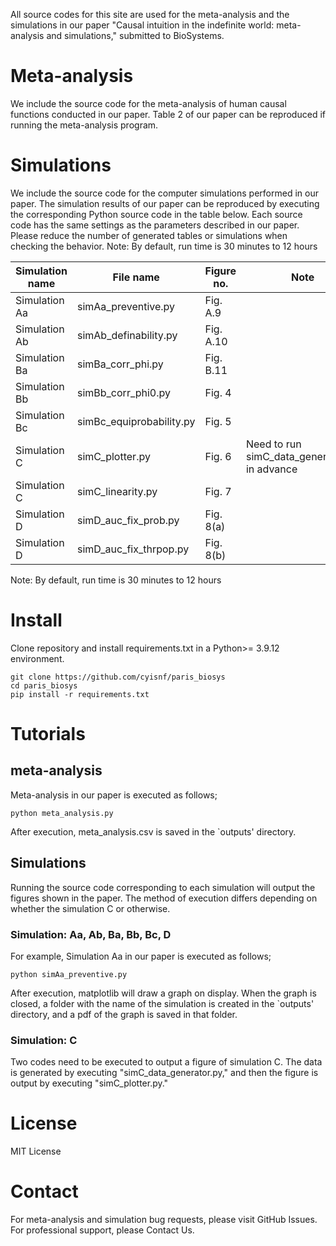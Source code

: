 All source codes for this site are used for the meta-analysis and the simulations in our paper "Causal intuition in the indefinite world: meta-analysis and simulations," submitted to BioSystems.

# Meta-analysis

We include the source code for the meta-analysis of human causal functions conducted in our paper.
Table 2 of our paper can be reproduced if running the meta-analysis program.

# Simulations

We include the source code for the computer simulations performed in our paper.
The simulation results of our paper can be reproduced by executing the corresponding Python source code in the table below.
Each source code has the same settings as the parameters described in our paper.
Please reduce the number of generated tables or simulations when checking the behavior.
Note: By default, run time is 30 minutes to 12 hours

| Simulation name | File name                | Figure no. | Note                                          |
| --------------- | ------------------------ | ---------- | --------------------------------------------- |
| Simulation Aa   | simAa_preventive.py      | Fig. A.9   |                                               |
| Simulation Ab   | simAb_definability.py    | Fig. A.10  |                                               |
| Simulation Ba   | simBa_corr_phi.py        | Fig. B.11  |                                               |
| Simulation Bb   | simBb_corr_phi0.py       | Fig. 4     |                                               |
| Simulation Bc   | simBc_equiprobability.py | Fig. 5     |                                               |
| Simulation C    | simC_plotter.py          | Fig. 6     | Need to run simC_data_generator.py in advance |
| Simulation C    | simC_linearity.py        | Fig. 7     |                                               |
| Simulation D    | simD_auc_fix_prob.py     | Fig. 8(a)  |                                               |
| Simulation D    | simD_auc_fix_thrpop.py   | Fig. 8(b)  |                                               |

Note: By default, run time is 30 minutes to 12 hours

# Install

Clone repository and install requirements.txt in a Python>= 3.9.12 environment.

```
git clone https://github.com/cyisnf/paris_biosys
cd paris_biosys
pip install -r requirements.txt
```

# Tutorials

## meta-analysis

Meta-analysis in our paper is executed as follows;

```
python meta_analysis.py
```

After execution, meta_analysis.csv is saved in the `outputs' directory.

## Simulations

Running the source code corresponding to each simulation will output the figures shown in the paper.
The method of execution differs depending on whether the simulation C or otherwise.

### Simulation: Aa, Ab, Ba, Bb, Bc, D

For example, Simulation Aa in our paper is executed as follows;

```
python simAa_preventive.py
```

After execution, matplotlib will draw a graph on display.
When the graph is closed, a folder with the name of the simulation is created in the `outputs' directory, and a pdf of the graph is saved in that folder.

### Simulation: C

Two codes need to be executed to output a figure of simulation C.
The data is generated by executing "simC_data_generator.py," and then the figure is output by executing "simC_plotter.py."

# License

MIT License

# Contact

For meta-analysis and simulation bug requests, please visit GitHub Issues.
For professional support, please Contact Us.
